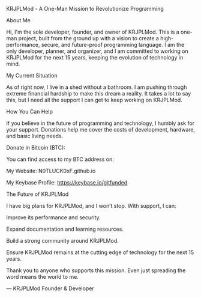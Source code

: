 KRJPLMod - A One-Man Mission to Revolutionize Programming

About Me

Hi, I'm the sole developer, founder, and owner of KRJPLMod. This is a one-man project, built from the ground up with a vision to create a high-performance, secure, and future-proof programming language. I am the only developer, planner, and organizer, and I am committed to working on KRJPLMod for the next 15 years, keeping the evolution of technology in mind.

My Current Situation

As of right now, I live in a shed without a bathroom. I am pushing through extreme financial hardship to make this dream a reality. It takes a lot to say this, but I need all the support I can get to keep working on KRJPLMod.

How You Can Help

If you believe in the future of programming and technology, I humbly ask for your support. Donations help me cover the costs of development, hardware, and basic living needs.

Donate in Bitcoin (BTC):

You can find access to my BTC address on:

My Website: N0TLUCK0xF.github.io

My Keybase Profile: https://keybase.io/gitfunded

The Future of KRJPLMod

I have big plans for KRJPLMod, and I won’t stop. With support, I can:

Improve its performance and security.

Expand documentation and learning resources.

Build a strong community around KRJPLMod.

Ensure KRJPLMod remains at the cutting edge of technology for the next 15 years.

Thank you to anyone who supports this mission. Even just spreading the word means the world to me.

— KRJPLMod Founder & Developer

